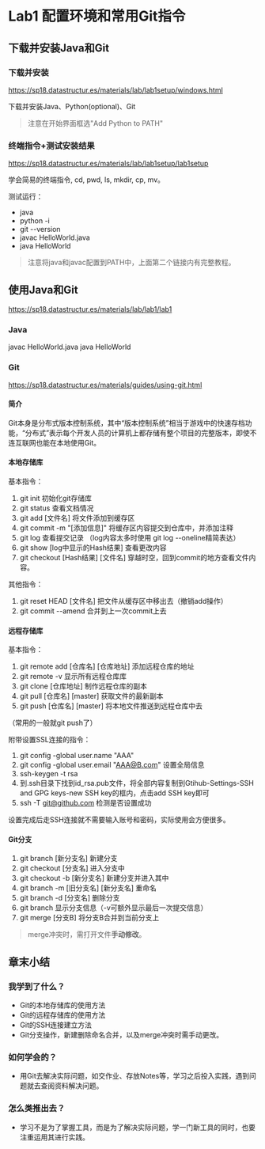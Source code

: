 # Lab1 配置环境和常用Git指令

## 下载并安装Java和Git

### 下载并安装

<https://sp18.datastructur.es/materials/lab/lab1setup/windows.html>

下载并安装Java、Python(optional)、Git

> 注意在开始界面框选"Add Python to PATH"

### 终端指令+测试安装结果

<https://sp18.datastructur.es/materials/lab/lab1setup/lab1setup>

学会简易的终端指令, cd, pwd, ls, mkdir, cp, mv。

测试运行：

- java
- python -i
- git --version
- javac HelloWorld.java
- java HelloWorld

> 注意将java和javac配置到PATH中，上面第二个链接内有完整教程。

## 使用Java和Git

<https://sp18.datastructur.es/materials/lab/lab1/lab1>

### Java

javac HelloWorld.java
java HelloWorld

### Git

<https://sp18.datastructur.es/materials/guides/using-git.html>

#### 简介

Git本身是分布式版本控制系统，其中“版本控制系统”相当于游戏中的快速存档功能，“分布式”表示每个开发人员的计算机上都存储有整个项目的完整版本，即使不连互联网也能在本地使用Git。

#### 本地存储库

基本指令：

1. git init  初始化git存储库
2. git status  查看文档情况
3. git add [文件名]  将文件添加到缓存区
4. git commit -m "[添加信息]"  将缓存区内容提交到仓库中，并添加注释
5. git log 查看提交记录 （log内容太多时使用 git log --oneline精简表达）
6. git show [log中显示的Hash结果]  查看更改内容
7. git checkout [Hash结果] [文件名]  穿越时空，回到commit的地方查看文件内容。

其他指令：

1. git reset HEAD [文件名]  把文件从缓存区中移出去（撤销add操作）
2. git commit --amend  合并到上一次commit上去

#### 远程存储库

基本指令：

1. git remote add [仓库名] [仓库地址]  添加远程仓库的地址
2. git remote -v  显示所有远程仓库库
3. git clone [仓库地址]  制作远程仓库的副本
4. git pull [仓库名] [master]  获取文件的最新副本
5. git push [仓库名] [master]  将本地文件推送到远程仓库中去

（常用的一般就git push了）

附带设置SSL连接的指令：

1. git config -global user.name "AAA"
2. git config -global user.email "AAA@B.com"  设置全局信息
3. ssh-keygen -t rsa
4. 到.ssh目录下找到id_rsa.pub文件，将全部内容复制到Gtihub-Settings-SSH and GPG keys-new SSH key的框内，点击add SSH key即可
5. ssh -T git@github.com 检测是否设置成功

设置完成后走SSH连接就不需要输入账号和密码，实际使用会方便很多。

#### Git分支

1. git branch [新分支名]  新建分支
2. git checkout [分支名]  进入分支中
3. git checkout -b [新分支名]  新建分支并进入其中
4. git branch -m [旧分支名] [新分支名]  重命名
5. git branch -d [分支名]  删除分支
6. git branch  显示分支信息（-v可额外显示最后一次提交信息）
7. git merge [分支B]  将分支B合并到当前分支上

> merge冲突时，需打开文件**手动修改**。

## 章末小结

### 我学到了什么？

- Git的本地存储库的使用方法
- Git的远程存储库的使用方法
- Git的SSH连接建立方法
- Git分支操作，新建删除命名合并，以及merge冲突时需手动更改。

### 如何学会的？

- 用Git去解决实际问题，如交作业、存放Notes等，学习之后投入实践，遇到问题就去查阅资料解决问题。

### 怎么类推出去？

- 学习不是为了掌握工具，而是为了解决实际问题，学一门新工具的同时，也要注重运用其进行实践。

